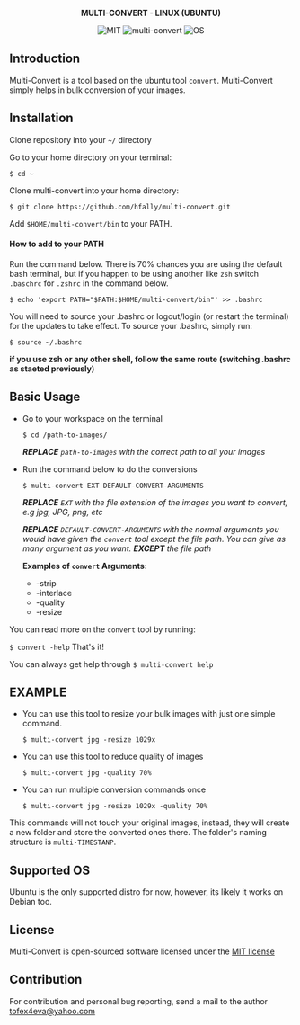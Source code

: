 <p align="center">
    <strong>
        MULTI-CONVERT - LINUX (UBUNTU)
    </strong>
</p>

<p align="center">
    <img alt="MIT" src="https://img.shields.io/badge/license-MIT-green.svg">
    <img alt="multi-convert" src="https://img.shields.io/badge/Image-Active-green.svg">
    <img alt="OS" src="https://img.shields.io/badge/os-Ubuntu-yellow.svg">
</p>


## Introduction
Multi-Convert is a tool based on the ubuntu tool ``convert``. Multi-Convert simply helps in bulk conversion of your 
images.

## Installation
Clone repository into your `~/` directory

Go to your home directory on your terminal:

`$ cd ~`

Clone multi-convert into your home directory:

`$ git clone https://github.com/hfally/multi-convert.git`

Add `$HOME/multi-convert/bin` to your PATH.

#### How to add to your PATH
Run the command below. There is 70% chances you are using the default bash terminal, but if you happen to be using
another like `zsh` switch `.baschrc` for `.zshrc` in the command below.

`$ echo 'export PATH="$PATH:$HOME/multi-convert/bin"' >> .bashrc`

You will need to source your .bashrc or logout/login (or restart the terminal) for the updates to take effect. 
To source your .bashrc, simply run:

`$ source ~/.bashrc`

**if you use zsh or any other shell, follow the same route (switching .bashrc as staeted previously)**

## Basic Usage
* Go to your workspace on the terminal

    `$ cd /path-to-images/` 
    
    ***REPLACE** `path-to-images` with the correct path to all your images*

* Run the command below to do the conversions

    `$ multi-convert EXT DEFAULT-CONVERT-ARGUMENTS`
    
    ***REPLACE** `EXT` with the file extension of the images you want to convert, e.g jpg, JPG, png, etc*
    
    ***REPLACE** `DEFAULT-CONVERT-ARGUMENTS` with the normal arguments you would have given the `convert` tool except the file path. You can give as many argument as you want. **EXCEPT** the file path*
    
    **Examples of `convert` Arguments:**
    *  -strip 
    * -interlace
    * -quality
    * -resize
    
You can read more on the `convert` tool by running:
    
`$ convert -help`
That's it! 

You can always get help through `$ multi-convert help`

    
## EXAMPLE

* You can use this tool to resize your bulk images with just one simple command.

    `$ multi-convert jpg -resize 1029x`

* You can use this tool to reduce quality of images

    `$ multi-convert jpg -quality 70%`

* You can run multiple conversion commands once

    `$ multi-convert jpg -resize 1029x -quality 70%`
   

This commands will not touch your original images, instead, they will create a new folder and store the converted ones there. The folder's naming structure is `multi-TIMESTANP`.

## Supported OS
Ubuntu is the only supported distro for now, however, its likely it works on Debian too.

## License

Multi-Convert is open-sourced software licensed under the [MIT license](http://opensource.org/licenses/MIT)

## Contribution
For contribution and personal bug reporting, send a mail to the author <a href='mailto:tofex4eva@yahoo.com'>tofex4eva@yahoo.com</a>
